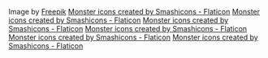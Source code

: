 Image by <a href="https://www.freepik.com/free-vector/cartoon-galaxy-background-with-planets_14121184.htm#query=space&position=39&from_view=search&track=sph">Freepik</a>
<a href="https://www.flaticon.com/free-icons/monster" title="monster icons">Monster icons created by Smashicons - Flaticon</a>
<a href="https://www.flaticon.com/free-icons/monster" title="monster icons">Monster icons created by Smashicons - Flaticon</a>
<a href="https://www.flaticon.com/free-icons/monster" title="monster icons">Monster icons created by Smashicons - Flaticon</a>
<a href="https://www.flaticon.com/free-icons/monster" title="monster icons">Monster icons created by Smashicons - Flaticon</a>
<a href="https://www.flaticon.com/free-icons/monster" title="monster icons">Monster icons created by Smashicons - Flaticon</a>
<a href="https://www.flaticon.com/free-icons/monster" title="monster icons">Monster icons created by Smashicons - Flaticon</a>